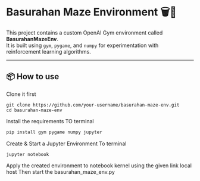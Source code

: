 # Basurahan Maze Environment 🗑️🧩

This project contains a custom OpenAI Gym environment called **BasurahanMazeEnv**.  
It is built using `gym`, `pygame`, and `numpy` for experimentation with reinforcement learning algorithms.

---

## 📦 How to use

Clone it first
```
git clone https://github.com/your-username/basurahan-maze-env.git
cd basurahan-maze-env
```

Install the requirements
TO terminal
```bash
pip install gym pygame numpy jupyter
```

Create & Start a Jupyter Environment
To terminal
```
jupyter notebook
```

Apply the created environment to notebook kernel using the given link local host
Then start the basurahan_maze_env.py


